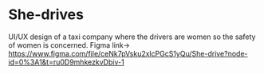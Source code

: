 # She-drives
UI/UX design of a taxi company where the drivers are women so the safety of women is concerned.
Figma link-> https://www.figma.com/file/ceNk7pVsku2xlcPGcS1yQu/She-drive?node-id=0%3A1&t=ru0D9mhkezkvDbiv-1
